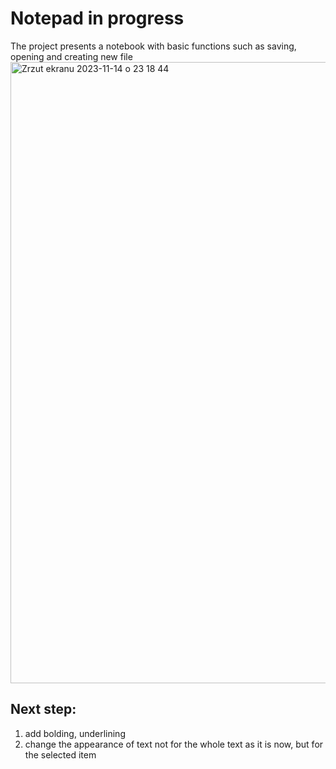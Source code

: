 # Notepad in progress
The project presents a notebook with basic functions such as saving, opening and creating new file 
<img width="994" alt="Zrzut ekranu 2023-11-14 o 23 18 44" src="https://github.com/MagdalenaRosa/Notepad/assets/128220619/08de0976-a414-4171-ba5b-f01fe6d0ee95">


## Next step:

1. add bolding, underlining
2. change the appearance of text not for the whole text as it is now, but for the selected item   
